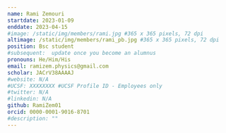 ```yaml
---
name: Rami Zemouri
startdate: 2023-01-09
enddate: 2023-04-15
#image: /static/img/members/rami.jpg #365 x 365 pixels, 72 dpi
altimage: /static/img/members/rami_pb.jpg #365 x 365 pixels, 72 dpi
position: Bsc student
#subsequent:  update once you become an alumnus
pronouns: He/Him/His
email: ramizem.physics@gmail.com
scholar: JACrV38AAAAJ
#website: N/A
#UCSF: XXXXXXXX #UCSF Profile ID - Employees only
#twitter: N/A
#linkedin: N/A
github: RamiZem01
orcid: 0000-0001-9016-8701
#description: ""
---
```


